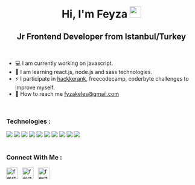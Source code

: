 <h1 align="center"> Hi, I'm Feyza <img src="https://raw.githubusercontent.com/MartinHeinz/MartinHeinz/master/wave.gif" width="30px"> </h1>

<h2 align="center"> Jr Frontend Developer from Istanbul/Turkey </h2>

<br> 

* :computer: I am currently working on javascript.
* :page_facing_up: I am learning react.js, node.js and sass technologies. 
* :zap: I participate in [hackkerank](https://www.hackerrank.com/fyzakeles), freecodecamp, coderbyte challenges to improve myself.
* :e-mail: How to reach me  fyzakeles@gmail.com

<br>

### Technologies :
<div>
<img src="https://img.icons8.com/color/48/000000/html-5--v1.png"/> <img src="https://img.icons8.com/color/48/000000/css3.png"/> <img src="https://img.icons8.com/color/48/000000/bootstrap.png"/> <img src="https://img.icons8.com/color/48/000000/javascript--v1.png"/> <img src="https://img.icons8.com/ios/50/4a90e2/jquery.png"/> <img src="https://img.icons8.com/color/48/000000/react-native.png"/> <img src="https://img.icons8.com/color/48/000000/nodejs.png"/> <img src="https://img.icons8.com/color/48/000000/sass.png"/> <img src="https://img.icons8.com/offices/50/000000/php-logo.png"/> <img src="https://img.icons8.com/color/48/000000/git.png"/>
</div>


<br>


### Connect With Me :

<a href="https://linkedin.com/in/feyzanur-kele%C5%9F-09127013a" target="blank"><img align="center" src="https://raw.githubusercontent.com/rahuldkjain/github-profile-readme-generator/master/src/images/icons/Social/linked-in-alt.svg" alt="feyzanur-keles" height="30" width="30" /></a> &nbsp;
<a href="https://www.hackerrank.com/fyzakeles" target="blank"><img align="center" src="https://raw.githubusercontent.com/rahuldkjain/github-profile-readme-generator/master/src/images/icons/Social/hackerrank.svg" alt="feyzanur-keles" height="30" width="30" /></a> &nbsp;
<a href="https://www.instagram.com/feyza.keless/" target="blank"><img align="center" src="https://raw.githubusercontent.com/rahuldkjain/github-profile-readme-generator/master/src/images/icons/Social/instagram.svg" alt="feyzanur-keles" height="30" width="30" /></a> &nbsp;



<br>
